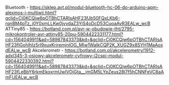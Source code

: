 Bluetooth - https://sklep.avt.pl/modul-bluetooth-hc-06-do-arduino-apm-alexmos-i-multiwii.html?gclid=Cj0KCQjw6pOTBhCTARIsAHF23fJb50FQxLKb6-rqnBM4pTz_j0Y0xmLLKw0jvvdaZ3YiS4oDcD53CuoaAvR3EALw_wcB
ATTiny85 - https://botland.com.pl/avr-w-obudowie-tht/2795-mikrokontroler-avr-attiny85-20pu-5904422331177.html?cd=1564049911&ad=58987843373&kd=&gclid=Cj0KCQjw6pOTBhCTARIsAHF23fIGohlhIz5rI9xuxKriremjnIOG_MIw1WaIkCQP2K_XUGZ9x8SYH1MaAoxdEALw_wcB
Akcelerometr - https://botland.com.pl/akcelerometry/1912-adxl345-3-osiowy-akcelerometr-cyfrowy-i2cspi-modul-5904422330392.html?cd=1564049911&ad=58987843373&kd=&gclid=Cj0KCQjw6pOTBhCTARIsAHF23fLeBbY6rkmEkoxrmUwIVOjGta__jmGM5LYpZeus28l7f5hCNNFeVC8aAmFUEALw_wcB